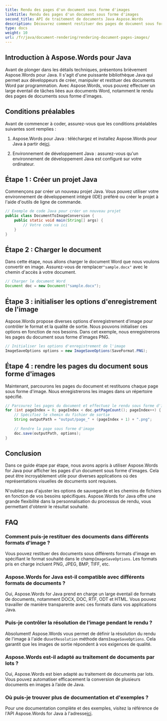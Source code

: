 ```yaml
---
title: Rendu des pages d'un document sous forme d'images
linktitle: Rendu des pages d'un document sous forme d'images
second_title: API de traitement de documents Java Aspose.Words
description: Découvrez comment restituer des pages de document sous forme d'images à l'aide d'Aspose.Words pour Java. Guide étape par étape avec des exemples de code pour une conversion efficace de documents.
type: docs
weight: 10
url: /fr/java/document-rendering/rendering-document-pages-images/
---
```


## Introduction à Aspose.Words pour Java

Avant de plonger dans les détails techniques, présentons brièvement Aspose.Words pour Java. Il s'agit d'une puissante bibliothèque Java qui permet aux développeurs de créer, manipuler et restituer des documents Word par programmation. Avec Aspose.Words, vous pouvez effectuer un large éventail de tâches liées aux documents Word, notamment le rendu des pages de documents sous forme d'images.

## Conditions préalables

Avant de commencer à coder, assurez-vous que les conditions préalables suivantes sont remplies :

1.  Aspose.Words pour Java : téléchargez et installez Aspose.Words pour Java à partir de[ici](https://releases.aspose.com/words/java/).

2. Environnement de développement Java : assurez-vous qu'un environnement de développement Java est configuré sur votre ordinateur.

## Étape 1 : Créer un projet Java

Commençons par créer un nouveau projet Java. Vous pouvez utiliser votre environnement de développement intégré (IDE) préféré ou créer le projet à l'aide d'outils de ligne de commande.

```java
// Exemple de code Java pour créer un nouveau projet
public class DocumentToImageConversion {
    public static void main(String[] args) {
        // Votre code va ici
    }
}
```

## Étape 2 : Charger le document

Dans cette étape, nous allons charger le document Word que nous voulons convertir en image. Assurez-vous de remplacer`"sample.docx"` avec le chemin d'accès à votre document.

```java
// Charger le document Word
Document doc = new Document("sample.docx");
```

## Étape 3 : initialiser les options d'enregistrement de l'image

Aspose.Words propose diverses options d'enregistrement d'image pour contrôler le format et la qualité de sortie. Nous pouvons initialiser ces options en fonction de nos besoins. Dans cet exemple, nous enregistrerons les pages du document sous forme d'images PNG.

```java
// Initialiser les options d'enregistrement de l'image
ImageSaveOptions options = new ImageSaveOptions(SaveFormat.PNG);
```

## Étape 4 : rendre les pages du document sous forme d'images

Maintenant, parcourons les pages du document et restituons chaque page sous forme d'image. Nous enregistrerons les images dans un répertoire spécifié.

```java
// Parcourez les pages du document et effectuez le rendu sous forme d'images
for (int pageIndex = 0; pageIndex < doc.getPageCount(); pageIndex++) {
    // Spécifiez le chemin du fichier de sortie
    String outputPath = "output/page_" + (pageIndex + 1) + ".png";
    
    // Rendre la page sous forme d'image
    doc.save(outputPath, options);
}
```

## Conclusion

Dans ce guide étape par étape, nous avons appris à utiliser Aspose.Words for Java pour afficher les pages d'un document sous forme d'images. Cela peut être incroyablement utile pour diverses applications où des représentations visuelles de documents sont requises.

N'oubliez pas d'ajuster les options de sauvegarde et les chemins de fichiers en fonction de vos besoins spécifiques. Aspose.Words for Java offre une grande flexibilité dans la personnalisation du processus de rendu, vous permettant d'obtenir le résultat souhaité.

## FAQ

### Comment puis-je restituer des documents dans différents formats d'image ?

 Vous pouvez restituer des documents sous différents formats d'image en spécifiant le format souhaité dans le champ`ImageSaveOptions`. Les formats pris en charge incluent PNG, JPEG, BMP, TIFF, etc.

### Aspose.Words for Java est-il compatible avec différents formats de documents ?

Oui, Aspose.Words for Java prend en charge un large éventail de formats de documents, notamment DOCX, DOC, RTF, ODT et HTML. Vous pouvez travailler de manière transparente avec ces formats dans vos applications Java.

### Puis-je contrôler la résolution de l’image pendant le rendu ?

 Absolument! Aspose.Words vous permet de définir la résolution du rendu de l'image à l'aide du`setResolution` méthode dans`ImageSaveOptions`. Cela garantit que les images de sortie répondent à vos exigences de qualité.

### Aspose.Words est-il adapté au traitement de documents par lots ?

Oui, Aspose.Words est bien adapté au traitement de documents par lots. Vous pouvez automatiser efficacement la conversion de plusieurs documents en images à l’aide de Java.

### Où puis-je trouver plus de documentation et d'exemples ?

 Pour une documentation complète et des exemples, visitez la référence de l'API Aspose.Words for Java à l'adresse[ici](https://reference.aspose.com/words/java/).